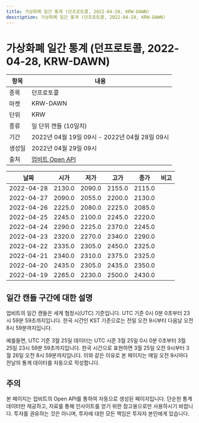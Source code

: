 ```yaml
---
title: 가상화폐 일간 통계 (던프로토콜, 2022-04-28, KRW-DAWN)
description: 가상화폐 일간 통계 (던프로토콜, 2022-04-28, KRW-DAWN)
---
```



가상화폐 일간 통계 (던프로토콜, 2022-04-28, KRW-DAWN)
===

|항목|내용|
|--|--|
|종목|던프로토콜|
|마켓|KRW-DAWN|
|단위|KRW|
|종류|일 단위 캔들 (10일치)|
|기간|2022년 04월 19일 09시 - 2022년 04월 28일 09시|
|생성일|2022년 04월 29일 09시|
|출처|[업비트 Open API](https://docs.upbit.com)|


|날짜|시가|저가|고가|종가|비고|
|--|--|--|--|--|--|
|2022-04-28|2130.0|2090.0|2155.0|2115.0|    |
|2022-04-27|2090.0|2055.0|2200.0|2130.0|    |
|2022-04-26|2225.0|2080.0|2225.0|2085.0|    |
|2022-04-25|2245.0|2100.0|2245.0|2220.0|    |
|2022-04-24|2290.0|2225.0|2370.0|2245.0|    |
|2022-04-23|2320.0|2270.0|2340.0|2290.0|    |
|2022-04-22|2335.0|2305.0|2450.0|2325.0|    |
|2022-04-21|2340.0|2310.0|2375.0|2325.0|    |
|2022-04-20|2435.0|2305.0|2435.0|2350.0|    |
|2022-04-19|2265.0|2230.0|2500.0|2430.0|    |


일간 캔들 구간에 대한 설명
---


업비트의 일간 캔들은 세계 협정시(UTC) 기준입니다. 
UTC 기준 0시 0분 0초부터 23시 59분 59초까지입니다. 
한국 시간인 KST 기준으로는 전일 오전 9시부터 다음날 오전 8시 59분까지입니다. 


예를들면, UTC 기준 3월 25일 데이터는 UTC 시준 3월 25일 0시 0분 0초부터 3월 25일 23시 59분 59초까지입니다. 
한국 시간으로 표현하면 3월 25일 오전 9시부터 3월 26일 오전 8시 59분까지입니다. 
이와 같은 이유로 본 페이지는 매일 오전 9시마다 전날의 통계 데이터를 자동으로 작성합니다. 


주의
---


본 페이지는 업비트의 Open API를 통하여 자동으로 생성된 페이지입니다. 
단순한 통계 데이터만 제공하고, 자료를 통해 인사이트를 얻기 위한 참고용으로만 사용하시기 바랍니다. 
투자를 권유하는 것은 아니며, 투자에 대한 모든 책임은 투자자 본인에게 있습니다. 
